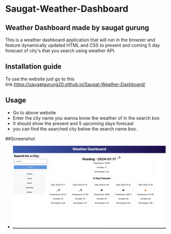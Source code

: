 # Saugat-Weather-Dashboard
## Weather Dashboard made by saugat gurung
This is a weather dashboard application that will run in the browser and feature dynamically updated HTML and CSS to present and coming 5 day forecast of city's that you search using weather API.
## Installation guide
 To use the website just go to this link.https://saugatgurung20.github.io/Saugat-Weather-Dashboard/
## Usage
- Go to above website
- Enter the city name you wanna know the weather of in the search box
- It should show the present and 5 upcoming days forecast
- you can find the searched city below the search name box.

##Screenshot
- ![screenshot](image/Screenshot%202024-01-17%20at%2017.54.05.png)
